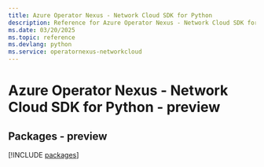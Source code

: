 ```yaml
---
title: Azure Operator Nexus - Network Cloud SDK for Python
description: Reference for Azure Operator Nexus - Network Cloud SDK for Python
ms.date: 03/20/2025
ms.topic: reference
ms.devlang: python
ms.service: operatornexus-networkcloud
---
```

# Azure Operator Nexus - Network Cloud SDK for Python - preview
## Packages - preview
[!INCLUDE [packages](operator-nexus---network-cloud-index.md)]